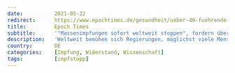 ```yaml
---
date:          2021-05-22
redirect:      https://www.epochtimes.de/gesundheit/ueber-40-fuehrende-wissenschaftler-fordern-sofortigen-weltweiten-impfstopp-a3517199.html
title:         Epoch Times
subtitle:      '"Massenimpfungen sofort weltweit stoppen", fordern über 40 führende Wissenschaftler'
description:   'Weltweit bemühen sich Regierungen, möglichst viele Menschen gegen Corona zu impfen – basierend auf unzureichenden wissenschaftlichen Forschungen. Eine Gruppe von Wissenschaftlern, Ärzten und Politikexperten haben sich die Datenlage angeschaut. Ihr Ergebnis: Trotz der Aufrufe zur Vorsicht wurden die Risiken der SARS-CoV-2-Impfungen von Gesundheitsorganisationen und Regierungsbehörden heruntergespielt oder ignoriert. Bis wesentliche Fragen nicht beantwortet wären, sollten alle Massenimpfungen beziehungsweise „Gentherapien oder Impfvektortherapien“ weltweit gestoppt werden.'
country:       DE
categories:    [Impfung, Widerstand, Wissenschaft]
tags:          [impfstopp]
---
```

